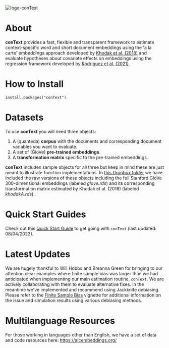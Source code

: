 ![logo-conText](https://user-images.githubusercontent.com/6556873/138291456-5dd454d2-b37c-478a-8e37-6b2b4c20710e.jpeg)

# About

**conText** provides a fast, flexible and transparent framework to estimate context-specific word and short document embeddings using the 'a la carte' embeddings approach developed by [Khodak et al. (2018)](https://arxiv.org/abs/1805.05388) and evaluate hypotheses about covariate effects on embeddings using the regression framework developed by [Rodriguez et al. (2021)](https://github.com/prodriguezsosa/EmbeddingRegression).

# How to Install

`install.packages("conText")`

# Datasets

To use **conText** you will need three objects: 

1. A (quanteda) **corpus** with the documents and corresponding document variables you want to evaluate.
2. A set of (GloVe) **pre-trained embeddings**.
3. A **transformation matrix** specific to the pre-trained embeddings.

**conText** includes sample objects for all three but keep in mind these are just meant to illustrate function implementations. In [this Dropbox folder](https://www.dropbox.com/sh/jsyrag7opfo7l7i/AAB1z7tumLuKihGu2-FDmhmKa?dl=0) we have included the raw versions of these objects including the full Stanford GloVe 300-dimensional embeddings (labeled _glove.rds_) and its corresponding transformation matrix estimated by Khodak et al. (2018) (labeled _khodakA.rds_).

# Quick Start Guides

Check out this [Quick Start Guide](https://github.com/prodriguezsosa/conText/blob/master/vignettes/quickstart.md) to get going with `conText` (last updated: 08/04/2023).

# Latest Updates

We are hugely thankful to Will Hobbs and Breanna Green for bringing to our attention clear examples where finite sample bias was larger than we had anticipated when implementing our main estimation routine, `conText`. We are actively collaborating with them to evaluate alternative fixes. In the meantime we've implemented and recommend using Jackknife debiasing. Please refer to the [Finite Sample Bias](https://github.com/prodriguezsosa/conText/blob/master/vignettes/finite_sample_bias.md) vignette for additional information on the issue and simulation results using various debiasing methods.

# Multilanguage Resources

For those working in languages other than English, we have a set of data and code resources here: https://alcembeddings.org/
